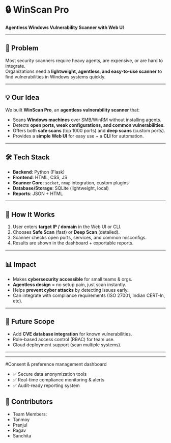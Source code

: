# 🔒 WinScan Pro  
**Agentless Windows Vulnerability Scanner with Web UI**  

---

## 🚩 Problem  
Most security scanners require heavy agents, are expensive, or are hard to integrate.  
Organizations need a **lightweight, agentless, and easy-to-use scanner** to find vulnerabilities in Windows systems quickly.  

---

## 💡 Our Idea  
We built **WinScan Pro**, an **agentless vulnerability scanner** that:  
- Scans **Windows machines** over SMB/WinRM without installing agents.  
- Detects **open ports, weak configurations, and common vulnerabilities**.  
- Offers both **safe scans** (top 1000 ports) and **deep scans** (custom ports).  
- Provides a **simple Web UI** for easy use + a **CLI** for automation.  

---

## 🛠️ Tech Stack  
- **Backend**: Python (Flask)  
- **Frontend**: HTML, CSS, JS  
- **Scanner Core**: `socket`, `nmap` integration, custom plugins  
- **Database/Storage**: SQLite (lightweight, local)  
- **Reports**: JSON + HTML  

---

## 🚀 How It Works  
1. User enters **target IP / domain** in the Web UI or CLI.  
2. Chooses **Safe Scan** (fast) or **Deep Scan** (detailed).  
3. Scanner checks open ports, services, and common misconfigs.  
4. Results are shown in the dashboard + exportable reports.  

---

## 📊 Impact  
- Makes **cybersecurity accessible** for small teams & orgs.  
- **Agentless design** = no setup pain, just scan instantly.  
- Helps **prevent cyber attacks** by detecting issues early.  
- Can integrate with compliance requirements (ISO 27001, Indian CERT-In, etc).  

---

## 🎯 Future Scope  
- Add **CVE database integration** for known vulnerabilities.  
- Role-based access control (RBAC) for team use.  
- Cloud deployment support (scan multiple systems).  

---

---

#Consent & preference management dashboard  
- ✅ Secure data anonymization tools  
- ✅ Real-time compliance monitoring & alerts  
- ✅ Audit-ready reporting system  

## 👥 Contributors  
- Team Members:
- Tanmoy 
- Pranjul
- Ragav
- Sanchita



